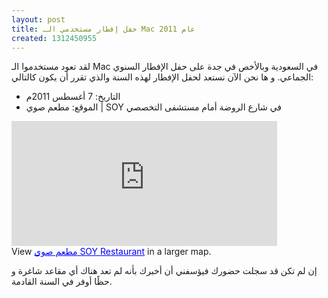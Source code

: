 ```yaml
---
layout: post
title: حفل إفطار مستخدمي الـ Mac عام 2011
created: 1312450955
---
```

<div class="content">
<p> لقد تعود مستخدموا الـ Mac في السعودية وبالأخص في جدة على حفل الإفطار السنوي الجماعي. و ها نحن الآن نستعد لحفل الإفطار لهذه السنة والذي تقرر أن يكون كالتالي:
</p>
</div>

* التاريخ: 7 أغسطس 2011م
* الموقع: مطعم صوي | SOY في شارع الروضة أمام مستشفى التخصصي

<iframe width="425" height="200" frameborder="0" scrolling="no" marginheight="0" marginwidth="0" src="http://maps.google.com/maps/ms?msa=0&amp;msid=217915510548314327048.000465b6ad3fa66ae2b00&amp;ie=UTF8&amp;ll=21.557639,39.146723&amp;spn=0,0&amp;t=h&amp;iwloc=000465b6af9e205cfaaaf&amp;output=embed"></iframe><br />View <a href="http://maps.google.com/maps/ms?msa=0&amp;msid=217915510548314327048.000465b6ad3fa66ae2b00&amp;ie=UTF8&amp;ll=21.557639,39.146723&amp;spn=0,0&amp;t=h&amp;iwloc=000465b6af9e205cfaaaf&amp;source=embed" style="color:#0000FF;text-align:left">مطعم صوي   SOY Restaurant</a> in a larger map.

إن لم تكن قد سجلت حضورك فيؤسفني أن أخبرك بأنه لم تعد هناك أي مقاعد شاغرة و حظًا أوفر في السنة القادمة.
